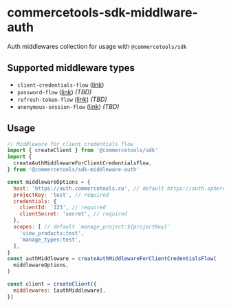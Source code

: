 # commercetools-sdk-middlware-auth

Auth middlewares collection for usage with `@commercetools/sdk`

## Supported middleware types
- `client-credentials-flow` ([link](http://dev.commercetools.com/http-api-authorization.html#client-credentials-flow))
- `password-flow` ([link](http://dev.commercetools.com/http-api-authorization.html#password-flow)) _(TBD)_
- `refresh-token-flow` ([link](http://dev.commercetools.com/http-api-authorization.html#refresh-token-flow)) _(TBD)_
- `anonymous-session-flow` ([link](http://dev.commercetools.com/http-api-authorization.html#tokens-for-anonymous-sessions)) _(TBD)_

## Usage

```js
// Middleware for client credentials flow
import { createClient } from '@commercetools/sdk'
import {
  createAuthMiddlewareForClientCredentialsFlow,
} from '@commercetools/sdk-middleware-auth'

const middlewareOptions = {
  host: 'https://auth.commercetools.co', // default https://auth.sphere.io
  projectKey: 'test', // required
  credentials: {
    clientId: '123', // required
    clientSecret: 'secret', // required
  },
  scopes: [ // default `manage_project:${projectKey}`
    'view_products:test',
    'manage_types:test',
  ],
}
const authMiddleware = createAuthMiddlewareForClientCredentialsFlow(
  middlewareOptions,
)

const client = createClient({
  middlewares: [authMiddleware],
})
```
